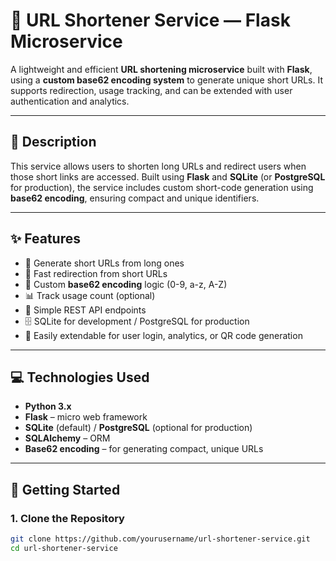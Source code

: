 # 🔗 URL Shortener Service — Flask Microservice

A lightweight and efficient **URL shortening microservice** built with **Flask**, using a **custom base62 encoding system** to generate unique short URLs. It supports redirection, usage tracking, and can be extended with user authentication and analytics.

---

## 📝 Description

This service allows users to shorten long URLs and redirect users when those short links are accessed. Built using **Flask** and **SQLite** (or **PostgreSQL** for production), the service includes custom short-code generation using **base62 encoding**, ensuring compact and unique identifiers.

---

## ✨ Features

- 🔗 Generate short URLs from long ones
- 🚀 Fast redirection from short URLs
- 🔢 Custom **base62 encoding** logic (0-9, a-z, A-Z)
- 📊 Track usage count (optional)
- 🧪 Simple REST API endpoints
- 🗄️ SQLite for development / PostgreSQL for production
- 🔐 Easily extendable for user login, analytics, or QR code generation

---

## 💻 Technologies Used

- **Python 3.x**
- **Flask** – micro web framework
- **SQLite** (default) / **PostgreSQL** (optional for production)
- **SQLAlchemy** – ORM
- **Base62 encoding** – for generating compact, unique URLs

---

## 🚀 Getting Started

### 1. Clone the Repository

```bash
git clone https://github.com/yourusername/url-shortener-service.git
cd url-shortener-service
